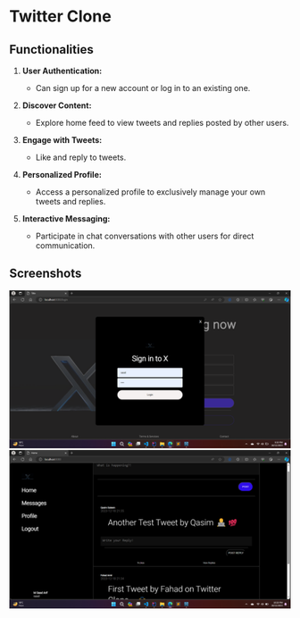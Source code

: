 # Twitter Clone

## Functionalities

1. **User Authentication:**
   - Can sign up for a new account or log in to an existing one.

2. **Discover Content:**
   - Explore home feed to view tweets and replies posted by other users.

3. **Engage with Tweets:**
   - Like and reply to tweets.

4. **Personalized Profile:**
   - Access a personalized profile to exclusively manage your own tweets and replies.

5. **Interactive Messaging:**
   - Participate in chat conversations with other users for direct communication.

## Screenshots
![ login-page: Login Page ](screenshots/login-page.png)
![ home-page: Home Page ](screenshots/home-page.png)